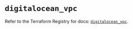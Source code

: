 # `digitalocean_vpc`

Refer to the Terraform Registry for docs: [`digitalocean_vpc`](https://registry.terraform.io/providers/digitalocean/digitalocean/2.46.0/docs/resources/vpc).
